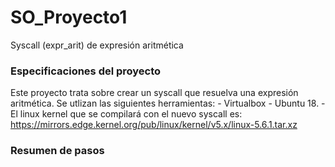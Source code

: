 # SO_Proyecto1
Syscall (expr_arit) de expresión aritmética

### Especificaciones del proyecto
  Este proyecto trata sobre crear un syscall que resuelva una expresión aritmética. Se utlizan las siguientes herramientas: 
    - Virtualbox
    - Ubuntu 18.
    - El linux kernel que se compilará con el nuevo syscall es: https://mirrors.edge.kernel.org/pub/linux/kernel/v5.x/linux-5.6.1.tar.xz
### Resumen de pasos

